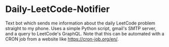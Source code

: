 # Daily-LeetCode-Notifier
Text bot which sends me information about the daily LeetCode problem straight to my phone.
Uses a simple Python script, gmail's SMTP server, and a query to LeetCode's GraphQL.
Note that this can be automated with a CRON job from a website like https://cron-job.org/en/.
